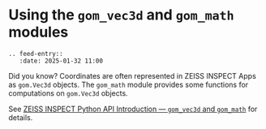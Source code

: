 # Using the `gom_vec3d` and `gom_math` modules

```{eval-rst}
.. feed-entry::
   :date: 2025-01-32 11:00
```

Did you know? Coordinates are often represented in ZEISS INSPECT Apps as `gom.Vec3d` objects. The `gom_math` module provides some functions for computations on `gom.Vec3d` objects.

See <a href="../howtospython_api_introduction/python_api_introduction.html#gom_vec3d-and-gom_math">ZEISS INSPECT Python API Introduction &mdash; `gom_vec3d` and `gom_math`</a> for details.
